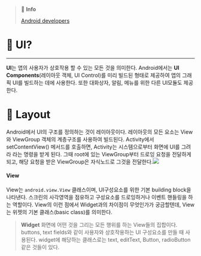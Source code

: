 <!-- title: UI : Layout -->
> 📘 **Info**
> 
> [Android developers](https://developer.android.com/guide/topics/ui?hl=ko)


# 🧨 UI?
---
**UI**는 앱의 사용자가 상호작용 할 수 있는 모든 것을 의미한다. Android에서는 **UI Components**(레이아웃 객체, UI Control)를 미리 빌드된 형태로 제공하여 앱의 그래픽 UI를 빌드하는 데에 사용한다. 또한 대화상자, 알림, 메뉴를 위한 다른 UI모듈도 제공한다.

# 📐 Layout
Android에서 UI의 구조를 정의하는 것이 레이아웃이다. 레이아웃의 모든 요소는 View와 ViewGroup 객체의 계층구조를 사용하여 빌드된다. Activity에서 setContentView() 메서드를 호출하면, Activity는 시스템으로부터 화면에 UI를 그려라 라는 명령을 받게 된다. 그때 root에 있는 ViewGroup부터 드로잉 요청을 전달하게 되고, 해당 요청을 받은 ViewGroup은 자식노드로 그것을 전달한다.![](https://developer.android.com/images/viewgroup_2x.png?hl=ko)

#### View
View는 `android.view.View` 클래스이며, UI구성요소를 위한 기본 building block을 나타낸다. 스크린의 사각영역을 점유하고 구성요소를 드로잉하거나 이벤트 핸들링을 하는 역할이다. View의 이런 점에서 Widget과의 차이점이 무엇인가가 궁금할텐데, View는 위젯의 기본 클래스(basic class)를 의미한다.
> **Widget**
> 화면에 어떤 것을 그리는 모든 행위를 하는 View들의 집합이다.
> buttons, text fields와 같이 사용자와 상호작용하는 UI 구성요소를 만들 때 사용된다.
> widget에 해당하는 클래스로는 text, editText, Button, radioButton 같은 것들이 있다.

